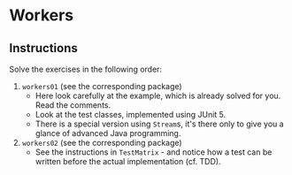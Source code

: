 # Workers

## Instructions

Solve the exercises in the following order:

1. `workers01` (see the corresponding package)
    - Here look carefully at the example, which is already solved for you. Read the comments.
    - Look at the test classes, implemented using JUnit 5.
    - There is a special version using `Stream`s, it's there only to give you a glance of advanced Java programming.
2. `workers02` (see the corresponding package)
    - See the instructions in `TestMatrix` - and notice how a test can be written before the actual implementation (cf. TDD).
